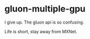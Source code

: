 # gluon-multiple-gpu
I give up. The gluon api is so confusing.

Life is short, stay away from MXNet.
